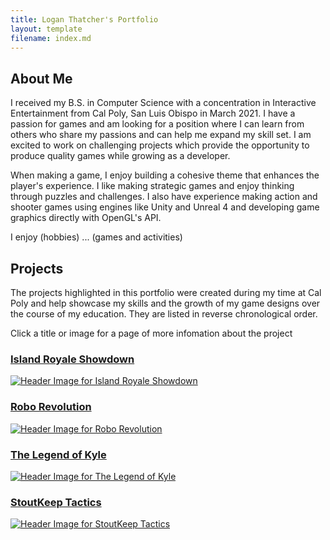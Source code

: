 ```yaml
---
title: Logan Thatcher's Portfolio
layout: template
filename: index.md
---
```


## About Me

I received my B.S. in Computer Science with a concentration in Interactive Entertainment from Cal Poly, San Luis Obispo in March 2021. 
I have a passion for games and am looking for a position where I can learn from others who share my passions and can help 
me expand my skill set. I am excited to work on challenging projects which provide the opportunity to produce quality games while 
growing as a developer. 

When making a game, I enjoy building a cohesive theme that enhances the player's experience. 
I like making strategic games and enjoy thinking through puzzles and challenges. 
I also have experience making action and shooter games using engines like Unity and Unreal 4 
and developing game graphics directly with OpenGL's API.

I enjoy (hobbies) ... (games and activities)

## Projects

The projects highlighted in this portfolio were created during my time at Cal Poly and help showcase my skills and the growth 
of my game designs over the course of my education. They are listed in reverse chronological order.

Click a title or image for a page of more infomation about the project


### [Island Royale Showdown](RoyaleIslandShowdown.md)

[![Header Image for Island Royale Showdown](https://loganthatcher.com/images/RIS/images/HeaderCapsule.png)](RoyaleIslandShowdown.html)


### [Robo Revolution](RoboRevolution.md)

[![Header Image for Robo Revolution](https://loganthatcher.com/images/RoboRev/Overhead.png)](RoboRevolution.html)

### [The Legend of Kyle](LegendOfKyle.md)

[![Header Image for The Legend of Kyle](https://loganthatcher.com/images/LoK/images/TitleScreen.png)](LegendOfKyle.html)

### [StoutKeep Tactics](StoutKeepTactics.md)

[![Header Image for StoutKeep Tactics](https://loganthatcher.com/images/SKT/Board.png)](StoutKeepTactics.html)

